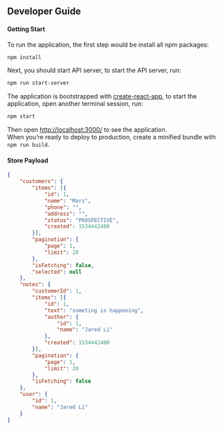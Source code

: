 ## Developer Guide

#### Getting Start
To run the application, the first step would be install all npm packages:

```sh
npm install
```

Next, you should start API server, to start the API server, run:

```sh
npm run start-server
```

The application is bootstrapped with [create-react-app](https://github.com/facebook/create-react-app), to start the application, open another terminal session, run:

```sh
npm start
```
Then open [http://localhost:3000/](http://localhost:3000/) to see the application.<br>
When you’re ready to deploy to production, create a minified bundle with `npm run build`.

#### Store Payload
```json
{
	"customers": {
		"items": [{
			"id": 1,
			"name": "Mars",
			"phone": "",
			"address": "",
			"status": "PROSPECTIVE",
			"created": 1534442400
		}],
		"pagination": {
			"page": 1,
			"limit": 20
		},
		"isFetching": false,
		"selected": null
	},
	"notes": {
		"customerId": 1,
		"items": [{
			"id": 1,
			"text": "someting is happening",
			"author": {
				"id": 1,
				"name": "Jared Li"
			},
			"created": 1534442400
		}],
		"pagination": {
			"page": 1,
			"limit": 20
		},
		"isFetching": false
	},
	"user": {
		"id": 1,
		"name": "Jared Li"
	}
}
```